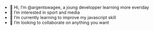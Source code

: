- 👋 Hi, I’m @argentswagee, a joung developper learning more everiday
- 👀 I’m interested in sport and media
- 🌱 I’m currently learning to improve my javascript skill
- 💞️ I’m looking to collaborate on anything you want
